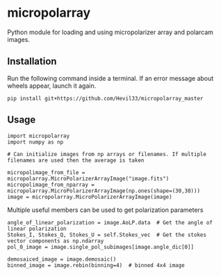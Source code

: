 # micropolarray

Python module for loading and using micropolarizer array and polarcam images.


## Installation 

Run the following command inside a terminal.
If an error message about wheels appear, launch it again.

```
pip install git+https://github.com/Hevil33/micropolarray_master
```


## Usage

```
import micropolarray
import numpy as np

# Can initialize images from np arrays or filenames. If multiple filenames are used then the average is taken 

micropolimage_from_file = micropolarray.MicroPolarizerArrayImage("image.fits")
micropolimage_from_nparray = micropolarray.MicroPolarizerArrayImage(np.ones(shape=(30,30)))
image = micropolarray.MicroPolarizerArrayImage(image)
```

Multiple useful members can be used to get polarization parameters

```
angle_of_linear_polarization = image.AoLP.data  # Get the angle of linear polarization
Stokes_I, Stokes_Q, Stokes_U = self.Stokes_vec  # Get the stokes vector components as np.ndarray
pol_0_image = image.single_pol_subimages[image.angle_dic[0]]

demosaiced_image = image.demosaic() 
binned_image = image.rebin(binning=4)  # binned 4x4 image

```

